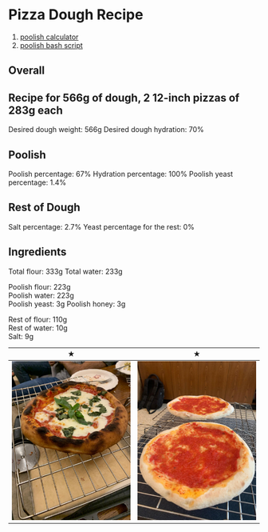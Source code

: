 # Pizza Dough Recipe
1. [poolish calculator](https://ggalmazor.com/bread_making/poolish_recipe_calculator.html)
2. [poolish bash script](./poolish_calc.sh)


## Overall

## Recipe for 566g of dough, 2 12-inch pizzas of 283g each
Desired dough weight: 566g
Desired dough hydration: 70%

## Poolish
Poolish percentage: 67%
Hydration percentage: 100%
Poolish yeast percentage: 1.4%

## Rest of Dough
Salt percentage: 2.7%
Yeast percentage for the rest: 0%

## Ingredients
Total flour: 333g
Total water: 233g

Poolish flour: 223g  
Poolish water: 223g  
Poolish yeast: 3g
Poolish honey: 3g

Rest of flour: 110g  
Rest of water: 10g  
Salt: 9g

 ★ | ★ 
:--:|:--:
![Pizza](images/pizza.jpg) | ![Before the sauce](images/pizza2.jpeg)